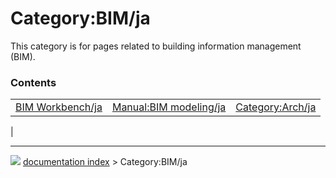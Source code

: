 # Category:BIM/ja
This category is for pages related to building information management (BIM).

### Contents

|     |     |     |
| --- | --- | --- |
| [BIM Workbench/ja](BIM_Workbench/ja.md) | [Manual:BIM modeling/ja](Manual_BIM_modeling/ja.md) | [Category:Arch/ja](Category_Arch/ja.md) |
|



---
![](images/Button_right.svg) [documentation index](../README.md) > Category:BIM/ja
